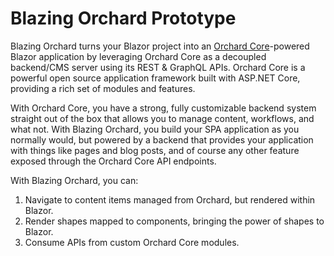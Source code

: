 # Blazing Orchard Prototype

Blazing Orchard turns your Blazor project into an [Orchard Core](https://github.com/OrchardCMS/OrchardCore/blob/dev/README.md)-powered Blazor application by leveraging Orchard Core as a decoupled backend/CMS server using its REST & GraphQL APIs.
Orchard Core is a powerful open source application framework built with ASP.NET Core, providing a rich set of modules and features.

With Orchard Core, you have a strong, fully customizable backend system straight out of the box that allows you to manage content, workflows, and what not.
With Blazing Orchard, you build your SPA application as you normally would, but powered by a backend that provides your application with things like pages and blog posts, and of course any other feature exposed through the Orchard Core API endpoints.


With Blazing Orchard, you can:

1. Navigate to content items managed from Orchard, but rendered within Blazor.
1. Render shapes mapped to components, bringing the power of shapes to Blazor.
1. Consume APIs from custom Orchard Core modules.

